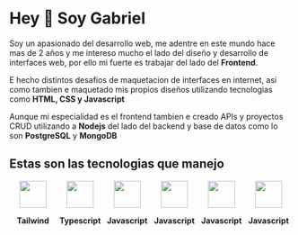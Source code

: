 # Hey 👋 Soy Gabriel

Soy un apasionado del desarrollo web, me adentre en este mundo hace mas de 2 años y me intereso mucho el lado del diseño y desarrollo de interfaces web, por ello mi fuerte es trabajar del lado del **Frontend**.

E hecho distintos desafios de maquetacion de interfaces en internet, asi como tambien e maquetado mis propios diseños utilizando tecnologias como **HTML, CSS y Javascript**

Aunque mi especialidad es el frontend tambien e creado APIs y proyectos CRUD utilizando a **Nodejs** del lado del backend y base de datos como lo son **PostgreSQL** y **MongoDB**

## Estas son las tecnologias que manejo

<style>
    .list-tech {
        display: flex;
        list-style: none;
        padding: 0;
        margin: 0;
    }
    .tech {
        display: flex;
        align-items: center; 
        flex: 1;
        flex-direction: column; 
    }
    .tech-name {
        font-weight: bold; 
    }
</style>

<ul class="list-tech">
<li class="tech"> 
    <img src="https://img.icons8.com/color/48/null/tailwindcss.png" width="48"/>
    <p class="tech-name">Tailwind</p>
</li>

<li class="tech"> 
    <img src="https://img.icons8.com/color/48/null/typescript.png" width="48"/>
    <p class="tech-name">Typescript</p>
</li>

<li class="tech"> 
    <img src="https://img.icons8.com/color/48/null/javascript.png" width="48"/>
    <p class="tech-name">Javascript</p>
</li>

<li class="tech"> 
    <img src="https://img.icons8.com/color/48/null/nodejs.png" width="48"/>
    <p class="tech-name">Javascript</p>
</li>

<li class="tech"> 
    <img src="https://img.icons8.com/color/48/null/css3.png" width="48"/>
    <p class="tech-name">Javascript</p>
</li>

<li class="tech"> 
    <img src="https://img.icons8.com/color/48/null/nextjs.png" width="48"/>
    <p class="tech-name">Javascript</p>
</li>
</ul>
